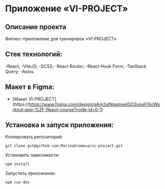 # Приложение «VI-PROJECT»

## Описание проекта

Фитнес-приложение для тренировок «VI-PROJECT»

## Стек технологий:

-React;
-ViteJS;
-SCSS;
-React Router;
-React Hook Form;
-TanStack Query;
-Axios.

## Макет в Figma:

- [Макет VI-PROJECT] (https://https://www.figma.com/design/gAm3xlNqamxeIGO3vpeF0k/Workout-app-%2F-React-course?node-id=0-1)

## Установка и запуск приложения:

Клонировать репозиторий:

    git clone git@github.com:MarinaGromova/vi-project.git

Установить зависимости:

    npm install

Запустить приложение:

    npm run dev
